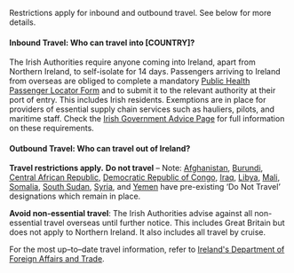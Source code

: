 Restrictions apply for inbound and outbound travel. See below for more details.

#### Inbound Travel: Who can travel into [COUNTRY]?

The Irish Authorities require anyone coming into Ireland, apart from Northern Ireland, to self-isolate for 14 days. Passengers arriving to Ireland from overseas are obliged to complete a mandatory [Public Health Passenger Locator Form](https://www.gov.ie/locatorform) and to submit it to the relevant authority at their port of entry. This includes Irish residents. Exemptions are in place for providers of essential supply chain services such as hauliers, pilots, and maritime staff. Check the [Irish Government Advice Page](https://www.gov.ie/en/publication/e885b2-covid-19-coronavirus-travel-advice/) for full information on these requirements.

#### Outbound Travel: Who can travel out of Ireland?

**Travel restrictions apply.** **Do not travel** – Note: [Afghanistan](https://www.dfa.ie/travel/travel-advice/a-z-list-of-countries/afghanistan/), [Burundi](https://www.dfa.ie/travel/travel-advice/a-z-list-of-countries/burundi/), [Central African Republic](https://www.dfa.ie/travel/travel-advice/a-z-list-of-countries/central-african-republic/), [Democratic Republic of Congo](https://www.dfa.ie/travel/travel-advice/a-z-list-of-countries/democratic-republic-of-congo/), [Iraq](https://www.dfa.ie/travel/travel-advice/a-z-list-of-countries/iraq/), [Libya](https://www.dfa.ie/travel/travel-advice/a-z-list-of-countries/libya/), [Mali](https://www.dfa.ie/travel/travel-advice/a-z-list-of-countries/mali/), [Somalia](https://www.dfa.ie/travel/travel-advice/a-z-list-of-countries/somalia/), [South Sudan](https://www.dfa.ie/travel/travel-advice/a-z-list-of-countries/south-sudan/), [Syria](https://www.dfa.ie/travel/travel-advice/a-z-list-of-countries/syria/), and [Yemen](https://www.dfa.ie/travel/travel-advice/a-z-list-of-countries/yemen/) have pre-existing ‘Do Not Travel’ designations which remain in place. 

**Avoid non-essential travel**: The Irish Authorities advise against all non-essential travel overseas until further notice. This includes Great Britain but does not apply to Northern Ireland. It also includes all travel by cruise.

For the most up–to–date travel information, refer to [Ireland's Department of Foreign Affairs and Trade](https://www.dfa.ie/travel/travel-advice/coronavirus/#COVID19). 
